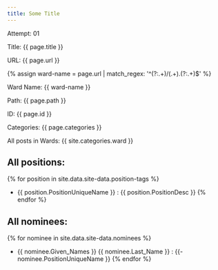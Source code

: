 ```yaml
---
title: Some Title
---
```

Attempt: 01

Title: {{ page.title }} 

URL: {{ page.url }}

{% assign ward-name = page.url | match_regex: '^(?:.+)/(.+)\.(?:.+)$' %}

Ward Name: {{ ward-name }}

Path: {{ page.path }} 

ID: {{ page.id }}

Categories: {{ page.categories }}

All posts in Wards: {{ site.categories.ward }}

## All positions: 

{% for position in site.data.site-data.position-tags %}
- {{ position.PositionUniqueName }} : {{ position.PositionDesc }}
{% endfor %}

## All nominees: 

{% for nominee in site.data.site-data.nominees %}
- {{ nominee.Given_Names }} {{ nominee.Last_Name }} : 
  {{- nominee.PositionUniqueName }}
{% endfor %}

